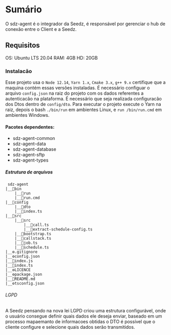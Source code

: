 # Sumário

O sdz-agent é o integrador da Seedz, é responsável por gerenciar o hub de conexão entre o Client e a Seedz.

## Requisitos

OS: Ubuntu LTS 20.04
RAM: 4GB
HD: 20GB 

### Instalacão

Esse projeto usa o `Node 12.14`, `Yarn 1.x`, `Cmake 3.x`, `g++ 9.x` certifique que a maquina contém essas versões instaladas.
É necessário configuar o arquivo `config.json` na raiz do projeto com os dados referentes a autenticacão na plataforma.
É necessário que seja realizada configuracão dos Dtos dentro de `config/dto`.
Para executar o projeto execute o Yarn na raiz, depois o bash `./bin/run` em ambientes Linux, e `run /bin/run.cmd` em ambientes Windows.

#### Pacotes dependentes:

- sdz-agent-common
- sdz-agent-data
- sdz-agent-database
- sdz-agent-sftp
- sdz-agent-types

##### Estrutura de arquivos

```
 sdz-agent
|__📁bin
    |__📃run
    |__📃run.cmd
|__📁config
    |__📁dto
    |__📃index.ts
|__📁src
    |__📁src
        |__📃call.ts
        |__📃extract-schedule-config.ts
    |__📃bootstrap.ts
    |__📃callstack.ts
    |__📃job.ts
    |__📃schedule.ts
|__⚙️.gitignore
|__⚙️config.json
|__📃index.js
|__📃index.ts
|__⚙️LICENCE
|__⚙️package.json
|__📃README.md
|__⚙️tsconfig.json
```

###### LGPD

A Seedz pensando na nova lei LGPD criou uma estrutura configurável, onde o usuário consegue definir quais dados ele deseja enviar, baseado em um processo mapaemanto de informacoes obtidas o DTO é possível que o cliente configure e selecione quais dados serão transmitidos.
